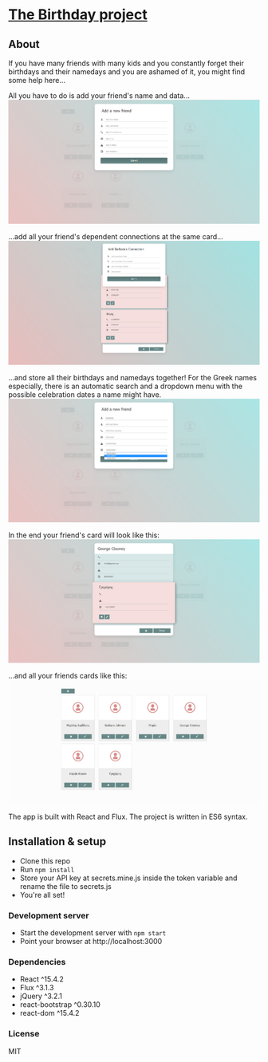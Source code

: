# [The Birthday project](https://github.com/Va5s0/the-birthday-project.git)

## About

If you have many friends with many kids and you constantly forget their birthdays and their namedays and you are ashamed of it, you might find some help here...

All you have to do is add your friend's name and data...
![alt text](screenshots/AddFriendCard.png "Add a new friend card")

...add all your friend's dependent connections at the same card...
![alt text](screenshots/AddFriendConnectionsCard.png "Add a new friend's connection card")

...and store all their birthdays and namedays together! For the Greek names especially, there is an automatic search and a dropdown menu with the possible celebration dates a name might have.
![alt text](screenshots/AutomaticFriendNamedaySearch.png "Automatic friend nameday search")

In the end your friend's card will look like this:
![alt text](screenshots/FriendConnectionsCard.png "Friend & connections card")

...and all your friends cards like this:
![alt text](screenshots/GeneralLayout.png "General Layout")


The app is built with React and Flux. The project is written in ES6 syntax.

## Installation & setup

* Clone this repo
* Run `npm install`
* Store your API key at secrets.mine.js inside the token variable and rename the file to secrets.js
* You're all set!

### Development server

* Start the development server with `npm start`
* Point your browser at http://localhost:3000

### Dependencies

* React ^15.4.2
* Flux ^3.1.3
* jQuery ^3.2.1
* react-bootstrap ^0.30.10
* react-dom ^15.4.2


### License

MIT
